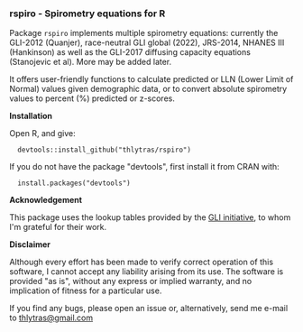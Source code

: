 ### rspiro - Spirometry equations for R

Package `rspiro` implements multiple spirometry equations: currently
the GLI-2012 (Quanjer), race-neutral GLI global (2022), JRS-2014, NHANES III (Hankinson)
as well as the GLI-2017 diffusing capacity equations (Stanojevic et al). 
More may be added later. 

It offers user-friendly functions to calculate predicted or LLN 
(Lower Limit of Normal) values given demographic data, or to convert 
absolute spirometry values to percent (%) predicted or z-scores.

**Installation**

Open R, and give:

      devtools::install_github("thlytras/rspiro")

If you do not have the package "devtools", first install it from CRAN with:

      install.packages("devtools")


**Acknowledgement**

This package uses the lookup tables provided by the [GLI 
initiative](https://www.ers-education.org/guidelines/global-lung-function-initiative/spirometry-tools/it-engineers-and-manufacturers/), 
to whom I'm grateful for their work.

**Disclaimer**

Although every effort has been made to verify correct operation of this 
software, I cannot accept any liability arising from its use. The 
software is provided "as is", without any express or implied warranty,
and no implication of fitness for a particular use.

If you find any bugs, please open an issue or, alternatively, send me 
e-mail to thlytras@gmail.com
